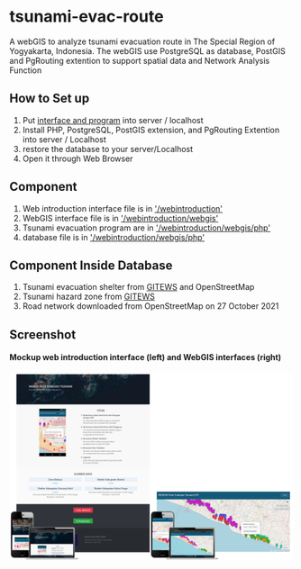 # tsunami-evac-route

A webGIS to analyze tsunami evacuation route in The Special Region of Yogyakarta, Indonesia. The webGIS use PostgreSQL as database, PostGIS and PgRouting extention to support spatial data and Network Analysis Function

## How to Set up
1. Put [interface and program](https://github.com/R-fadhil/tsunami-evac-route/tree/main/webintroduction) into server / localhost 
2. Install PHP, PostgreSQL, PostGIS extension, and PgRouting Extention into server / Localhost
3. restore the database to your server/Localhost
4. Open it through Web Browser

## Component
1. Web introduction interface file is in ['/webintroduction'](https://github.com/R-fadhil/tsunami-evac-route/tree/main/webintroduction)
2. WebGIS interface file is in ['/webintroduction/webgis'](https://github.com/R-fadhil/tsunami-evac-route/tree/main/webintroduction/webgis)
3. Tsunami evacuation program are in ['/webintroduction/webgis/php'](https://github.com/R-fadhil/tsunami-evac-route/tree/main/webintroduction/webgis/php)
4. database file is in ['/webintroduction/webgis/php'](https://github.com/R-fadhil/tsunami-evac-route/tree/main/backup_database.rar)

## Component Inside Database
1. Tsunami evacuation shelter from [GITEWS](https://www.gitews.org/tsunami-kit/index_en.html) and OpenStreetMap
2. Tsunami hazard zone from [GITEWS](https://www.gitews.org/tsunami-kit/en/id_tsunami_hazard_map_diy.html)
3. Road network downloaded from OpenStreetMap on 27 October 2021

## Screenshot
#### Mockup web introduction interface (left) and WebGIS interfaces (right)

![screenshot](https://github.com/R-fadhil/tsunami-evac-route/blob/main/mockup.png)
